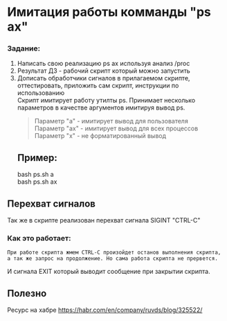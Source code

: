 
# Имитация работы комманды "ps ax"
### Задание:
  1. Написать свою реализацию ps ax используя анализ /proc
  2. Результат ДЗ - рабочий скрипт который можно запустить
  3. Дописать обработчики сигналов в прилагаемом скрипте, оттестировать, приложить сам скрипт, инструкции по использованию \
Скрипт имитирует работу утилты ps. Принимает несколько параметров в качестве аргументов имитируя вывод ps.
     > Параметр "a" - имитирует вывод для пользователя \
     > Параметр "ax" - имитирует вывод для всех процессов \
     > Параметр "x" - не форматированный вывод
     ## Пример:
     bash ps.sh a \
     bash ps.sh ax
## Перехват сигналов
Так же в скрипте реализован перехват сигнала SIGINT "CTRL-C"
### Как это работает:
    При работе скрипта жмем CTRL-C произойдет останов выполнения скрипта, а так же запрос на продолжение. Но сама работа скрипта не прервется.
И сигнала EXIT который выводит сообщение при закрытии скрипта.
## Полезно
Ресурс на хабре 
https://habr.com/en/company/ruvds/blog/325522/
